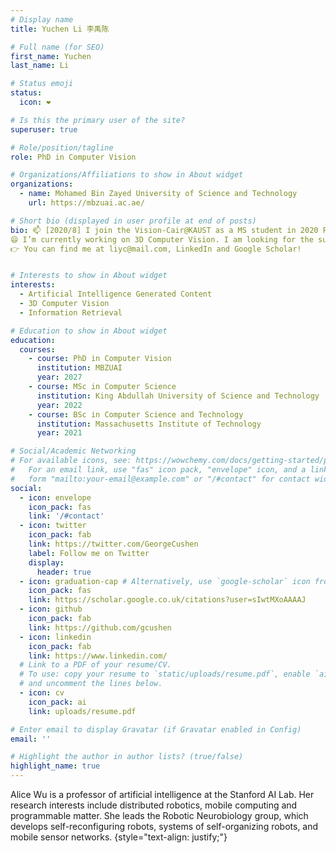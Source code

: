 ```yaml
---
# Display name
title: Yuchen Li 李禹陈

# Full name (for SEO)
first_name: Yuchen
last_name: Li

# Status emoji
status:
  icon: ❤️

# Is this the primary user of the site?
superuser: true

# Role/position/tagline
role: PhD in Computer Vision

# Organizations/Affiliations to show in About widget
organizations:
  - name: Mohamed Bin Zayed University of Science and Technology
    url: https://mbzuai.ac.ae/

# Short bio (displayed in user profile at end of posts)
bio: 📫 [2020/8] I join the Vision-Cair@KAUST as a MS student in 2020 Fall, under the supervision of Prof. Mohamed Elhoseiny.
😄 I’m currently working on 3D Computer Vision. I am looking for the summer research internship!
👉 You can find me at liyc@mail.com, LinkedIn and Google Scholar!


# Interests to show in About widget
interests:
  - Artificial Intelligence Generated Content
  - 3D Computer Vision
  - Information Retrieval

# Education to show in About widget
education:
  courses:
    - course: PhD in Computer Vision
      institution: MBZUAI
      year: 2027
    - course: MSc in Computer Science
      institution: King Abdullah University of Science and Technology
      year: 2022
    - course: BSc in Computer Science and Technology
      institution: Massachusetts Institute of Technology
      year: 2021

# Social/Academic Networking
# For available icons, see: https://wowchemy.com/docs/getting-started/page-builder/#icons
#   For an email link, use "fas" icon pack, "envelope" icon, and a link in the
#   form "mailto:your-email@example.com" or "/#contact" for contact widget.
social:
  - icon: envelope
    icon_pack: fas
    link: '/#contact'
  - icon: twitter
    icon_pack: fab
    link: https://twitter.com/GeorgeCushen
    label: Follow me on Twitter
    display:
      header: true
  - icon: graduation-cap # Alternatively, use `google-scholar` icon from `ai` icon pack
    icon_pack: fas
    link: https://scholar.google.co.uk/citations?user=sIwtMXoAAAAJ
  - icon: github
    icon_pack: fab
    link: https://github.com/gcushen
  - icon: linkedin
    icon_pack: fab
    link: https://www.linkedin.com/
  # Link to a PDF of your resume/CV.
  # To use: copy your resume to `static/uploads/resume.pdf`, enable `ai` icons in `params.yaml`,
  # and uncomment the lines below.
  - icon: cv
    icon_pack: ai
    link: uploads/resume.pdf

# Enter email to display Gravatar (if Gravatar enabled in Config)
email: ''

# Highlight the author in author lists? (true/false)
highlight_name: true
---
```


Alice Wu is a professor of artificial intelligence at the Stanford AI Lab. Her research interests include distributed robotics, mobile computing and programmable matter. She leads the Robotic Neurobiology group, which develops self-reconfiguring robots, systems of self-organizing robots, and mobile sensor networks.
{style="text-align: justify;"}
